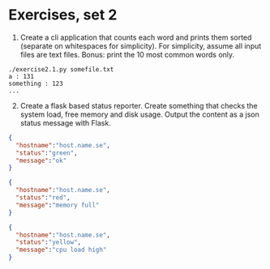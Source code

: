 
# Exercises, set 2

 1. Create a cli application that counts each word and prints them sorted (separate on whitespaces for simplicity).
 For simplicity, assume all input files are text files.
 Bonus: print the 10 most common words only.

```
./exercise2.1.py somefile.txt
a : 131
something : 123
...
```

 2. Create a flask based status reporter. Create something that checks the system load, free memory and disk usage.
 Output the content as a json status message with Flask.

```json
{
  "hostname":"host.name.se",
  "status":"green",
  "message":"ok"
}
```

```json
{
  "hostname":"host.name.se",
  "status":"red",
  "message":"memory full"
}
```

```json
{
  "hostname":"host.name.se",
  "status":"yellow",
  "message":"cpu load high"
}
```
